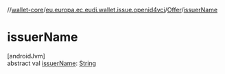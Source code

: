 //[wallet-core](../../../index.md)/[eu.europa.ec.eudi.wallet.issue.openid4vci](../index.md)/[Offer](index.md)/[issuerName](issuer-name.md)

# issuerName

[androidJvm]\
abstract
val [issuerName](issuer-name.md): [String](https://kotlinlang.org/api/latest/jvm/stdlib/kotlin/-string/index.html)
